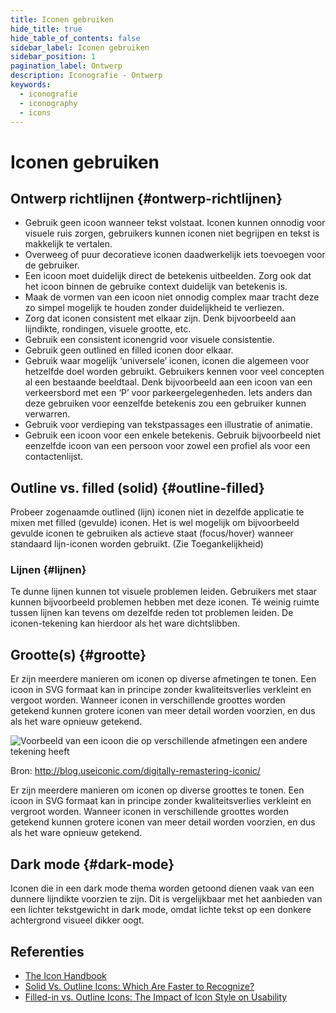 ```yaml
---
title: Iconen gebruiken
hide_title: true
hide_table_of_contents: false
sidebar_label: Iconen gebruiken
sidebar_position: 1
pagination_label: Ontwerp
description: Iconografie - Ontwerp
keywords:
  - iconografie
  - iconography
  - icons
---
```


<!-- @license CC0-1.0 -->

# Iconen gebruiken

## Ontwerp richtlijnen {#ontwerp-richtlijnen}

- Gebruik geen icoon wanneer tekst volstaat. Iconen kunnen onnodig voor visuele ruis zorgen, gebruikers kunnen iconen niet begrijpen en tekst is makkelijk te vertalen.
- Overweeg of puur decoratieve iconen daadwerkelijk iets toevoegen voor de gebruiker.
- Een icoon moet duidelijk direct de betekenis uitbeelden. Zorg ook dat het icoon binnen de gebruike context duidelijk van betekenis is.
- Maak de vormen van een icoon niet onnodig complex maar tracht deze zo simpel mogelijk te houden zonder duidelijkheid te verliezen.
- Zorg dat iconen consistent met elkaar zijn. Denk bijvoorbeeld aan lijndikte, rondingen, visuele grootte, etc.
- Gebruik een consistent iconengrid voor visuele consistentie.
- Gebruik geen outlined en filled iconen door elkaar.
- Gebruik waar mogelijk ‘universele’ iconen, iconen die algemeen voor hetzelfde doel worden gebruikt. Gebruikers kennen voor veel concepten al een bestaande beeldtaal. Denk bijvoorbeeld aan een icoon van een verkeersbord met een ‘P’ voor parkeergelegenheden. Iets anders dan deze gebruiken voor eenzelfde betekenis zou een gebruiker kunnen verwarren.
- Gebruik voor verdieping van tekstpassages een illustratie of animatie.
- Gebruik een icoon voor een enkele betekenis. Gebruik bijvoorbeeld niet eenzelfde icoon van een persoon voor zowel een profiel als voor een contactenlijst.

## Outline vs. filled (solid) {#outline-filled}

Probeer zogenaamde outlined (lijn) iconen niet in dezelfde applicatie te mixen met filled (gevulde) iconen. Het is wel mogelijk om bijvoorbeeld gevulde iconen te gebruiken als actieve staat (focus/hover) wanneer standaard lijn-iconen worden gebruikt. (Zie Toegankelijkheid)

### Lijnen {#lijnen}

Te dunne lijnen kunnen tot visuele problemen leiden. Gebruikers met staar kunnen bijvoorbeeld problemen hebben met deze iconen. Té weinig ruimte tussen lijnen kan tevens om dezelfde reden tot problemen leiden. De iconen-tekening kan hierdoor als het ware dichtslibben.

## Grootte(s) {#grootte}

Er zijn meerdere manieren om iconen op diverse afmetingen te tonen. Een icoon in SVG formaat kan in principe zonder kwaliteitsverlies verkleint en vergoot worden. Wanneer iconen in verschillende groottes worden getekend kunnen grotere iconen van meer detail worden voorzien, en dus als het ware opnieuw getekend.

![Voorbeeld van een icoon die op verschillende afmetingen een andere tekening heeft](https://user-images.githubusercontent.com/248921/159327469-6e213cbc-c8ce-45cf-af18-16088a4c2030.png)

Bron: http://blog.useiconic.com/digitally-remastering-iconic/

Er zijn meerdere manieren om iconen op diverse groottes te tonen. Een icoon in SVG formaat kan in principe zonder kwaliteitsverlies verkleint en vergroot worden. Wanneer iconen in verschillende groottes worden getekend kunnen grotere iconen van meer detail worden voorzien, en dus als het ware opnieuw getekend.

## Dark mode {#dark-mode}

Iconen die in een dark mode thema worden getoond dienen vaak van een dunnere lijndikte voorzien te zijn. Dit is vergelijkbaar met het aanbieden van een lichter tekstgewicht in dark mode, omdat lichte tekst op een donkere achtergrond visueel dikker oogt.

## Referenties

- [The Icon Handbook](https://iconhandbook.co.uk/)
- [Solid Vs. Outline Icons: Which Are Faster to Recognize?](https://uxmovement.medium.com/solid-vs-outline-icons-which-are-faster-to-recognize-9bb0fc24821f)
- [Filled-in vs. Outline Icons: The Impact of Icon Style on Usability](https://cdr.lib.unc.edu/concern/masters_papers/6w924g35w)
